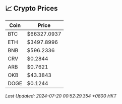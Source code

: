 ## 📈 Crypto Prices

| Coin | Price |
| ---- | ----- |
| BTC | $66327.0937 |
| ETH | $3497.8996 |
| BNB | $596.2336 |
| CRV | $0.2844 |
| ARB | $0.7621 |
| OKB | $43.3843 |
| DOGE | $0.1244 |

_Last Updated: 2024-07-20 00:52:29.354 +0800 HKT_